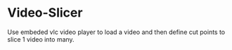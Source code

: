 # Video-Slicer
Use embeded vlc video player to load a video and then define cut points to slice 1 video into many. 
